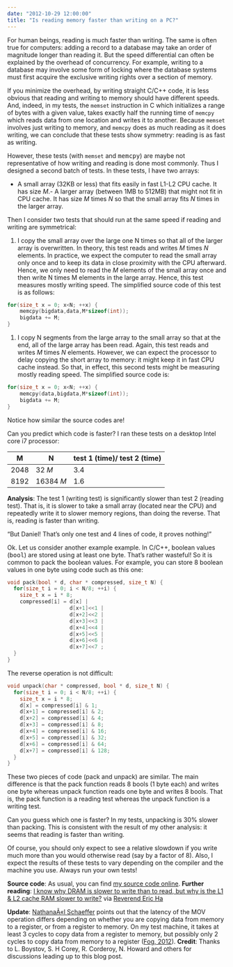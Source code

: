 ```yaml
---
date: "2012-10-29 12:00:00"
title: "Is reading memory faster than writing on a PC?"
---
```




For human beings, reading is much faster than writing. The same is often true for computers: adding a record to a database may take an order of magnitude longer than reading it. But the speed differential can often be explained by the overhead of concurrency. For example, writing to a database may involve some form of locking where the database systems must first acquire the exclusive writing rights over a section of memory.

If you minimize the overhead, by writing straight C/C++ code, it is less obvious that reading and writing to memory should have different speeds. And, indeed, in my tests, the `memset` instruction in C which initializes a range of bytes with a given value, takes exactly half the running time of `memcpy` which reads data from one location and writes it to another. Because `memset` involves just writing to memory, and `memcpy` does as much reading as it does writing, we can conclude that these tests show symmetry: reading is as fast as writing.

However, these tests (with `memset` and <tt>memcpy</tt>) are maybe not representative of how writing and reading is done most commonly. Thus I designed a second batch of tests. In these tests, I have two arrays:

- A small array (32KB or less) that fits easily in fast L1-L2 CPU cache. It has size <em>M</em>.- A larger array (between 1MB to 512MB) that might not fit in CPU cache. It has size _M_ times _N_ so that the small array fits _N_ times in the larger array.


Then I consider two tests that should run at the same speed if reading and writing are symmetrical:

1. I copy the small array over the large one N times so that all of the larger array is overwritten. In theory, this test reads and writes _M_ times _N_ elements. In practice, we expect the computer to read the small array only once and to keep its data in close proximity with the CPU afterward. Hence, we only need to read the _M_ elements of the small array once and then write N times M elements in the large array. Hence, this test measures mostly writing speed. The simplified source code of this test is as follows:
```C
for(size_t x = 0; x<N; ++x) {
    memcpy(bigdata,data,M*sizeof(int));
    bigdata += M;
}
```

1. I copy N segments from the large array to the small array so that at the end, all of the large array has been read. Again, this test reads and writes _M_ times _N_ elements. However, we can expect the processor to delay copying the short array to memory: it might keep it in fast CPU cache instead. So that, in effect, this second tests might be measuring mostly reading speed. The simplified source code is:
```C
for(size_t x = 0; x<N; ++x) {
    memcpy(data,bigdata,M*sizeof(int));
    bigdata += M;
}
```



Notice how similar the source codes are!

Can you predict which code is faster? I ran these tests on a desktop Intel core i7 processor:

&nbsp;&nbsp;M&nbsp;&nbsp; |&nbsp;&nbsp;N&nbsp;&nbsp; |test 1 (time)/ test 2 (time) |
-------------------------|-------------------------|-------------------------|
2048                     |32 <em>M</em>            |3.4                      |
8192                     |16384 <em>M</em>         |1.6                      |


__Analysis__: The test 1 (writing test) is significantly slower than test 2 (reading test). That is, it is slower to take a small array (located near the CPU) and repeatedly write it to slower memory regions, than doing the reverse. That is, reading is faster than writing.

&ldquo;But Daniel! That&rsquo;s only one test and 4 lines of code, it proves nothing!&rdquo;

Ok. Let us consider another example example. In C/C++, boolean values (<tt>bool</tt>) are stored using at least one byte. That&rsquo;s rather wasteful! So it is common to pack the boolean values. For example, you can store 8 boolean values in one byte using code such as this one:
```C
void pack(bool * d, char * compressed, size_t N) {
  for(size_t i = 0; i < N/8; ++i) {
    size_t x = i * 8;
    compressed[i] = d[x] | 
                    d[x+1]<<1 |
                    d[x+2]<<2 |
                    d[x+3]<<3 |
                    d[x+4]<<4 |
                    d[x+5]<<5 |
                    d[x+6]<<6 |
                    d[x+7]<<7 ;
  }
}
```


The reverse operation is not difficult:
```C
void unpack(char * compressed, bool * d, size_t N) {
  for(size_t i = 0; i < N/8; ++i) {
    size_t x = i * 8;
    d[x] = compressed[i] & 1;
    d[x+1] = compressed[i] & 2;
    d[x+2] = compressed[i] & 4;
    d[x+3] = compressed[i] & 8;
    d[x+4] = compressed[i] & 16;
    d[x+5] = compressed[i] & 32;
    d[x+6] = compressed[i] & 64;
    d[x+7] = compressed[i] & 128;
  }
}
```


These two pieces of code (pack and unpack) are similar. The main difference is that the pack function reads 8 bools (1 byte each) and writes one byte whereas unpack function reads one byte and writes 8 bools. That is, the pack function is a reading test whereas the unpack function is a writing test.

Can you guess which one is faster? In my tests, unpacking is 30% slower than packing. This is consistent with the result of my other analysis: it seems that reading is faster than writing.

Of course, you should only expect to see a relative slowdown if you write much more than you would otherwise read (say by a factor of 8). Also, I expect the results of these tests to vary depending on the compiler and the machine you use. Always run your own tests!

__Source code__: As usual, you can find [my source code online](https://github.com/lemire/Code-used-on-Daniel-Lemire-s-blog/tree/master/2012/10/29).
__Further reading__: [I know why DRAM is slower to write than to read, but why is the L1 &#038; L2 cache RAM slower to write?](http://electronics.stackexchange.com/questions/17549/i-know-why-dram-is-slower-to-write-than-to-read-but-why-is-the-l1-l2-cache-ra) via [Reverend Eric Ha](https://plus.google.com/+ReverendEricHa/posts)

__Update__: [NathanaÃ«l Schaeffer](https://users.isterre.fr/nschaeff/?) points out that the latency of the MOV operation differs depending on whether you are copying data from memory to a register, or from a register to memory. On my test machine, it takes at least 3 cycles to copy data from a register to memory, but possibly only 2 cycles to copy data from memory to a register ([Fog, 2012](http://www.agner.org/optimize/instruction_tables.pdf)).
__Credit__: Thanks to L. Boystov, S. H Corey, R. Corderoy, N. Howard and others for discussions leading up to this blog post.

